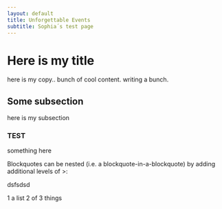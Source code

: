 ```yaml
---
layout: default
title: Unforgettable Events
subtitle: Sophia´s test page
---
```


# Here is my title

here is my copy.. bunch of cool content. writing a bunch.

## Some subsection

here is my subsection

### TEST

something here


Blockquotes can be nested (i.e. a blockquote-in-a-blockquote) by adding additional levels of >:

dsfsdsd


1   a list
2   of
3   things